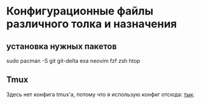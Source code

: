 # Конфигурационные файлы различного толка и назначения

## установка нужных пакетов

sudo pacman -S git git-delta exa neovim fzf zsh htop

## Tmux

Здесь нет конфига tmux'а, потому что я использую конфиг отсюда:
[тык](https://github.com/gpakosz/.tmux).
